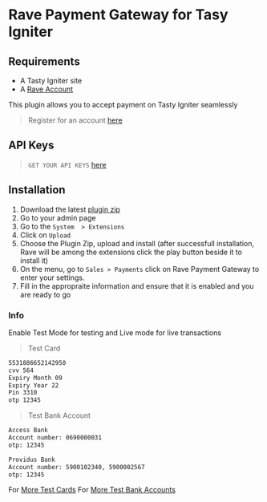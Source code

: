 # Rave Payment Gateway for Tasy Igniter

## Requirements
- A Tasty Igniter site
- A [Rave Account](https://rave.flutterwave.com)

This plugin allows you to accept payment on Tasty Igniter seamlessly

> Register for an account [here](https://rave.flutterwave.com)


## API Keys
> `GET YOUR API KEYS` [here](https://rave.flutterwave.com/dashboard/settings/apis)

## Installation

1. Download the latest [plugin zip](https://github.com/anjolabassey/rave-tasty-igniter)
2. Go to your admin page
3. Go to the `System  > Extensions`
4. Click on `Upload`
5. Choose the Plugin Zip, upload and install (after successfull installation, Rave will be among the extensions click the play button beside it to install it)
6. On the menu, go to `Sales > Payments` click on  Rave Payment Gateway to enter your settings.
7. Fill in the appropraite information and ensure that it is enabled and you are ready to go


### Info
Enable Test Mode for testing and Live mode for live transactions

>Test Card

```bash
5531886652142950
cvv 564
Expiry Month 09
Expiry Year 22
Pin 3310
otp 12345
```

>Test Bank Account

```bash
Access Bank
Account number: 0690000031
otp: 12345
```

```bash
Providus Bank
Account number: 5900102340, 5900002567
otp: 12345
```

For [More Test Cards](https://developer.flutterwave.com/docs/test-cards)
For [More Test Bank Accounts](https://developer.flutterwave.com/docs/test-bank-accounts)
